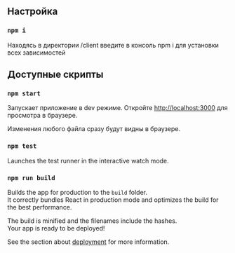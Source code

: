 ## Настройка

### `npm i`

Находясь в директории /client введите в консоль npm i для установки\
всех зависимостей

## Доступные скрипты

### `npm start`

Запускает приложение в dev режиме.
Откройте [http://localhost:3000](http://localhost:3000) для просмотра в браузере.

Изменения любого файла сразу будут видны в браузере.

### `npm test`

Launches the test runner in the interactive watch mode.

### `npm run build`

Builds the app for production to the `build` folder.\
It correctly bundles React in production mode and optimizes the build for the best performance.

The build is minified and the filenames include the hashes.\
Your app is ready to be deployed!

See the section about [deployment](https://facebook.github.io/create-react-app/docs/deployment) for more information.
